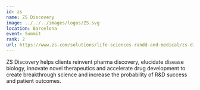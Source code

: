 ```yaml
---
id: zs
name: ZS Discovery
image: ../../../images/logos/ZS.svg
location: Barcelona
event: Summit
rank: 2
url: https://www.zs.com/solutions/life-sciences-randd-and-medical/zs-discovery
---
```

ZS Discovery helps clients reinvent pharma discovery, elucidate disease biology, innovate novel therapeutics and accelerate drug development to create breakthrough science and increase the probability of R&D success and patient outcomes.
